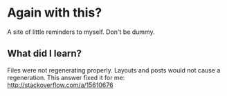 # Again with this?

A site of little reminders to myself. Don't be dummy.

## What did I learn?

Files were not regenerating properly. Layouts and posts would not cause a
regeneration. This answer fixed it for me:
http://stackoverflow.com/a/15610676
